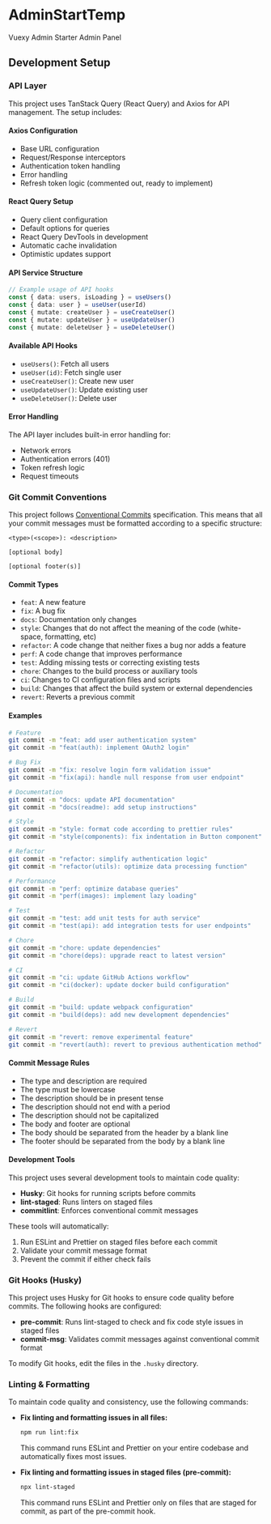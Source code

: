 # AdminStartTemp

Vuexy Admin Starter Admin Panel

## Development Setup

### API Layer

This project uses TanStack Query (React Query) and Axios for API management. The setup includes:

#### Axios Configuration

- Base URL configuration
- Request/Response interceptors
- Authentication token handling
- Error handling
- Refresh token logic (commented out, ready to implement)

#### React Query Setup

- Query client configuration
- Default options for queries
- React Query DevTools in development
- Automatic cache invalidation
- Optimistic updates support

#### API Service Structure

```typescript
// Example usage of API hooks
const { data: users, isLoading } = useUsers()
const { data: user } = useUser(userId)
const { mutate: createUser } = useCreateUser()
const { mutate: updateUser } = useUpdateUser()
const { mutate: deleteUser } = useDeleteUser()
```

#### Available API Hooks

- `useUsers()`: Fetch all users
- `useUser(id)`: Fetch single user
- `useCreateUser()`: Create new user
- `useUpdateUser()`: Update existing user
- `useDeleteUser()`: Delete user

#### Error Handling

The API layer includes built-in error handling for:

- Network errors
- Authentication errors (401)
- Token refresh logic
- Request timeouts

### Git Commit Conventions

This project follows [Conventional Commits](https://www.conventionalcommits.org/) specification. This means that all your commit messages must be formatted according to a specific structure:

```
<type>(<scope>): <description>

[optional body]

[optional footer(s)]
```

#### Commit Types

- `feat`: A new feature
- `fix`: A bug fix
- `docs`: Documentation only changes
- `style`: Changes that do not affect the meaning of the code (white-space, formatting, etc)
- `refactor`: A code change that neither fixes a bug nor adds a feature
- `perf`: A code change that improves performance
- `test`: Adding missing tests or correcting existing tests
- `chore`: Changes to the build process or auxiliary tools
- `ci`: Changes to CI configuration files and scripts
- `build`: Changes that affect the build system or external dependencies
- `revert`: Reverts a previous commit

#### Examples

```bash
# Feature
git commit -m "feat: add user authentication system"
git commit -m "feat(auth): implement OAuth2 login"

# Bug Fix
git commit -m "fix: resolve login form validation issue"
git commit -m "fix(api): handle null response from user endpoint"

# Documentation
git commit -m "docs: update API documentation"
git commit -m "docs(readme): add setup instructions"

# Style
git commit -m "style: format code according to prettier rules"
git commit -m "style(components): fix indentation in Button component"

# Refactor
git commit -m "refactor: simplify authentication logic"
git commit -m "refactor(utils): optimize data processing function"

# Performance
git commit -m "perf: optimize database queries"
git commit -m "perf(images): implement lazy loading"

# Test
git commit -m "test: add unit tests for auth service"
git commit -m "test(api): add integration tests for user endpoints"

# Chore
git commit -m "chore: update dependencies"
git commit -m "chore(deps): upgrade react to latest version"

# CI
git commit -m "ci: update GitHub Actions workflow"
git commit -m "ci(docker): update docker build configuration"

# Build
git commit -m "build: update webpack configuration"
git commit -m "build(deps): add new development dependencies"

# Revert
git commit -m "revert: remove experimental feature"
git commit -m "revert(auth): revert to previous authentication method"
```

#### Commit Message Rules

- The type and description are required
- The type must be lowercase
- The description should be in present tense
- The description should not end with a period
- The description should not be capitalized
- The body and footer are optional
- The body should be separated from the header by a blank line
- The footer should be separated from the body by a blank line

#### Development Tools

This project uses several development tools to maintain code quality:

- **Husky**: Git hooks for running scripts before commits
- **lint-staged**: Runs linters on staged files
- **commitlint**: Enforces conventional commit messages

These tools will automatically:

1. Run ESLint and Prettier on staged files before each commit
2. Validate your commit message format
3. Prevent the commit if either check fails

### Git Hooks (Husky)

This project uses Husky for Git hooks to ensure code quality before commits. The following hooks are configured:

- **pre-commit**: Runs lint-staged to check and fix code style issues in staged files
- **commit-msg**: Validates commit messages against conventional commit format

To modify Git hooks, edit the files in the `.husky` directory.

### Linting & Formatting

To maintain code quality and consistency, use the following commands:

- **Fix linting and formatting issues in all files:**

  ```bash
  npm run lint:fix
  ```

  This command runs ESLint and Prettier on your entire codebase and automatically fixes most issues.

- **Fix linting and formatting issues in staged files (pre-commit):**
  ```bash
  npx lint-staged
  ```
  This command runs ESLint and Prettier only on files that are staged for commit, as part of the pre-commit hook.

